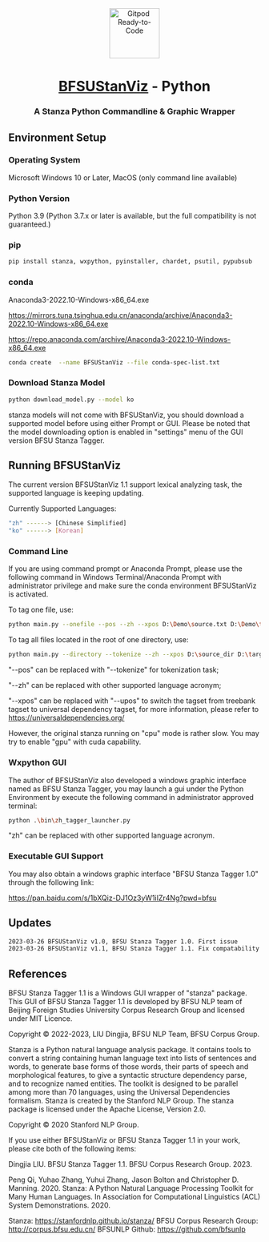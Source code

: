 <div align="center">
<!-- Title: -->
  <a href="https://github.com/bfsunlp/BFSUStanViz">
    <img src="http://corpus.bfsu.edu.cn/images/bfsucorpuslogo_1.png" height="100" alt="Gitpod Ready-to-Code">
  </a>
  <h1><a href="https://github.com/bfsunlp/BFSUStanViz">BFSUStanViz</a> - Python</h1>
<!-- Short description: -->
  <h3>A Stanza Python Commandline & Graphic Wrapper</h3>
</div>

## Environment Setup

### Operating System

Microsoft Windows 10 or Later, MacOS (only command line available)

### Python Version

Python 3.9 (Python 3.7.x or later is available, but the full compatibility is not guaranteed.)

### pip

```bash
pip install stanza, wxpython, pyinstaller, chardet, psutil, pypubsub
```

### conda

Anaconda3-2022.10-Windows-x86_64.exe

https://mirrors.tuna.tsinghua.edu.cn/anaconda/archive/Anaconda3-2022.10-Windows-x86_64.exe

https://repo.anaconda.com/archive/Anaconda3-2022.10-Windows-x86_64.exe

```bash
conda create  --name BFSUStanViz --file conda-spec-list.txt
```

### Download Stanza Model

```bash
python download_model.py --model ko
```

stanza models will not come with BFSUStanViz, you should download a supported model before using either Prompt or GUI. 
Please be noted that the model downloading option is enabled in "settings" menu of the GUI version BFSU Stanza Tagger.

## Running BFSUStanViz

The current version BFSUStanViz 1.1 support lexical analyzing task, the supported language is keeping updating.

Currently Supported Languages:

```bash
"zh" ------> [Chinese Simplified]
"ko" ------> [Korean]
```

### Command Line

If you are using command prompt or Anaconda Prompt, please use the following command in Windows
Terminal/Anaconda Prompt with administrator privilege and make sure the conda environment BFSUStanViz is activated.

To tag one file, use:

```bash
python main.py --onefile --pos --zh --xpos D:\Demo\source.txt D:\Demo\target.txt
```

To tag all files located in the root of one directory, use:

```bash
python main.py --directory --tokenize --zh --xpos D:\source_dir D:\target_dir
```

"--pos" can be replaced with "--tokenize" for tokenization task;

"--zh" can be replaced with other supported language acronym;

"--xpos" can be replaced with "--upos" to switch the tagset from treebank tagset to universal dependency tagset,
for more information, please refer to https://universaldependencies.org/


However, the original stanza running on "cpu" mode is rather slow. You may try to
enable "gpu" with cuda capability.

### Wxpython GUI

The author of BFSUStanViz also developed a windows graphic interface named as BFSU Stanza Tagger, you may launch a gui
under the Python Environment by execute the following command in administrator approved terminal:

```bash
python .\bin\zh_tagger_launcher.py
```

"zh" can be replaced with other supported language acronym.

### Executable GUI Support

You may also obtain a windows graphic interface "BFSU Stanza Tagger 1.0" through the following link:

https://pan.baidu.com/s/1bXQiz-DJ1Oz3yW1iIZr4Ng?pwd=bfsu 

## Updates
```bash
2023-03-26 BFSUStanViz v1.0, BFSU Stanza Tagger 1.0. First issue
2023-03-26 BFSUStanViz v1.1, BFSU Stanza Tagger 1.1. Fix compatability issues, rewrite lexical_analyzer.
```

## References

BFSU Stanza Tagger 1.1 is a Windows GUI wrapper of "stanza" package. This GUI of BFSU Stanza Tagger 1.1 is developed 
by BFSU NLP team of Beijing Foreign Studies University Corpus Research Group and licensed under MIT Licence. 

Copyright © 2022-2023, LIU Dingjia, BFSU NLP Team, BFSU Corpus Group.

Stanza is a Python natural language analysis package. It contains tools to convert a string containing human language
text into lists of sentences and words, to generate base forms of those words, their parts of speech and morphological
features, to give a syntactic structure dependency parse, and to recognize named entities. The toolkit is designed to
be parallel among more than 70 languages, using the Universal Dependencies formalism. Stanza is created by the Stanford
NLP Group. The stanza package is licensed under the Apache License, Version 2.0.

Copyright © 2020 Stanford NLP Group.

If you use either BFSUStanViz or BFSU Stanza Tagger 1.1 in your work, please cite both of the following items:

Dingjia LIU. BFSU Stanza Tagger 1.1. BFSU Corpus Research Group. 2023.

Peng Qi, Yuhao Zhang, Yuhui Zhang, Jason Bolton and Christopher D. Manning. 2020. Stanza: A Python Natural Language
Processing Toolkit for Many Human Languages. In Association for Computational Linguistics (ACL) System Demonstrations. 2020.

Stanza: https://stanfordnlp.github.io/stanza/
BFSU Corpus Research Group: http://corpus.bfsu.edu.cn/
BFSUNLP Github: https://github.com/bfsunlp

